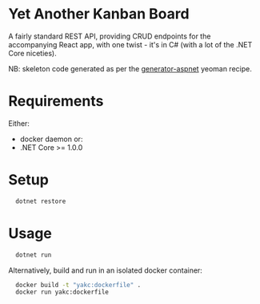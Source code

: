 # Yet Another Kanban Board

A fairly standard REST API, providing CRUD endpoints for the accompanying React app, with one twist - it's in C# (with a lot of the .NET Core niceties).

NB: skeleton code generated as per the [generator-aspnet](https://github.com/OmniSharp/generator-aspnet) yeoman recipe.

# Requirements
Either:
 * docker daemon
or:
 * .NET Core >= 1.0.0

# Setup
```bash
  dotnet restore
```

# Usage
```bash
  dotnet run
```

Alternatively, build and run in an isolated docker container:
```bash
  docker build -t "yakc:dockerfile" .
  docker run yakc:dockerfile
```
